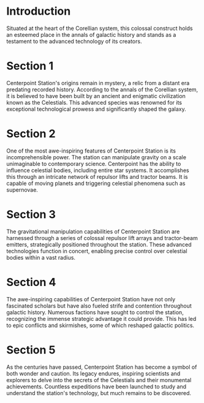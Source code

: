 # Introduction
Situated at the heart of the Corellian system, this colossal construct holds an esteemed place in the annals of galactic history and stands as a testament to the advanced technology of its creators.

# Section 1
Centerpoint Station's origins remain in mystery, a relic from a distant era predating recorded history.
According to the annals of the Corellian system, it is believed to have been built by an ancient and enigmatic civilization known as the Celestials.
This advanced species was renowned for its exceptional technological prowess and significantly shaped the galaxy.



# Section 2
One of the most awe-inspiring features of Centerpoint Station is its incomprehensible power.
The station can manipulate gravity on a scale unimaginable to contemporary science.
Centerpoint has the ability to influence celestial bodies, including entire star systems.
It accomplishes this through an intricate network of repulsor lifts and tractor beams.
It is capable of moving planets and triggering celestial phenomena such as supernovae.



# Section 3
The gravitational manipulation capabilities of Centerpoint Station are harnessed through a series of colossal repulsor lift arrays and tractor-beam emitters, strategically positioned throughout the station.
These advanced technologies function in concert, enabling precise control over celestial bodies within a vast radius.



# Section 4
The awe-inspiring capabilities of Centerpoint Station have not only fascinated scholars but have also fueled strife and contention throughout galactic history.
Numerous factions have sought to control the station, recognizing the immense strategic advantage it could provide.
This has led to epic conflicts and skirmishes, some of which reshaped galactic politics.



# Section 5
As the centuries have passed, Centerpoint Station has become a symbol of both wonder and caution.
Its legacy endures, inspiring scientists and explorers to delve into the secrets of the Celestials and their monumental achievements.
Countless expeditions have been launched to study and understand the station's technology, but much remains to be discovered.